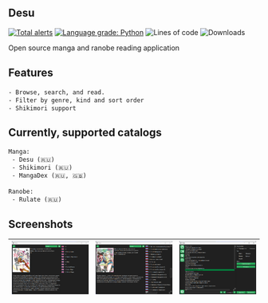 ## Desu
[![Total alerts](https://img.shields.io/lgtm/alerts/g/brandonzorn/DesuMangaReader.svg?logo=lgtm&logoWidth=18)](https://lgtm.com/projects/g/brandonzorn/DesuMangaReader/alerts/)
[![Language grade: Python](https://img.shields.io/lgtm/grade/python/g/brandonzorn/DesuMangaReader.svg?logo=lgtm&logoWidth=18)](https://lgtm.com/projects/g/brandonzorn/DesuMangaReader/context:python)
![Lines of code](https://img.shields.io/tokei/lines/github.com/brandonzorn/Desu)
![Downloads](https://img.shields.io/github/downloads/brandonzorn/Desu/total)

Open source manga and ranobe reading application

## Features
    - Browse, search, and read.
    - Filter by genre, kind and sort order
    - Shikimori support

## Currently, supported catalogs
    Manga:
     - Desu (🇷🇺)
     - Shikimori (🇷🇺)
     - MangaDex (🇷🇺, 🇬🇧)

    Ranobe:
     - Rulate (🇷🇺)

## Screenshots
| ![desu_1](./.github/Screenshots/desu_1.png) | ![desu_2](./.github/Screenshots/desu_2.png) | ![desu_3](./.github/Screenshots/desu_3.png) |
|---------------------------------------------|---------------------------------------------|---------------------------------------------|
